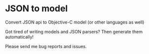 JSON to model
=============

Convert JSON api to Objective-C model (or other languages as well)

Got tired of writing models and JSON parsers? Then generate them automatically!

Please send me bug reports and issues.
